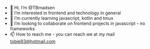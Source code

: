 - 👋 Hi, I’m @TBmadsen
- 👀 I’m interested in frontend and technology in general
- 🌱 I’m currently learning javascript, kotlin and tmux
- 💞️ I’m looking to collaborate on frontend projects in javascript - no frameworks
- 📫 How to reach me - you can reach we at my mail tobie93@hotmail.com

<!---
TBmadsen/TBmadsen is a ✨ special ✨ repository because its `README.md` (this file) appears on your GitHub profile.
You can click the Preview link to take a look at your changes.
--->
